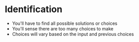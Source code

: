 # Identification

- You'll have to find all possible solutions or choices
- You'll sense there are too many choices to make
- Choices will vary based on the input and previous choices
